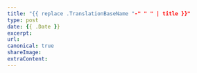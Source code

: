 ```yaml
---
title: "{{ replace .TranslationBaseName "-" " " | title }}"
type: post
date: {{ .Date }}
excerpt: 
url: 
canonical: true
shareImage:
extraContent:
---
```


<!--more-->
<!-- og:description -->
